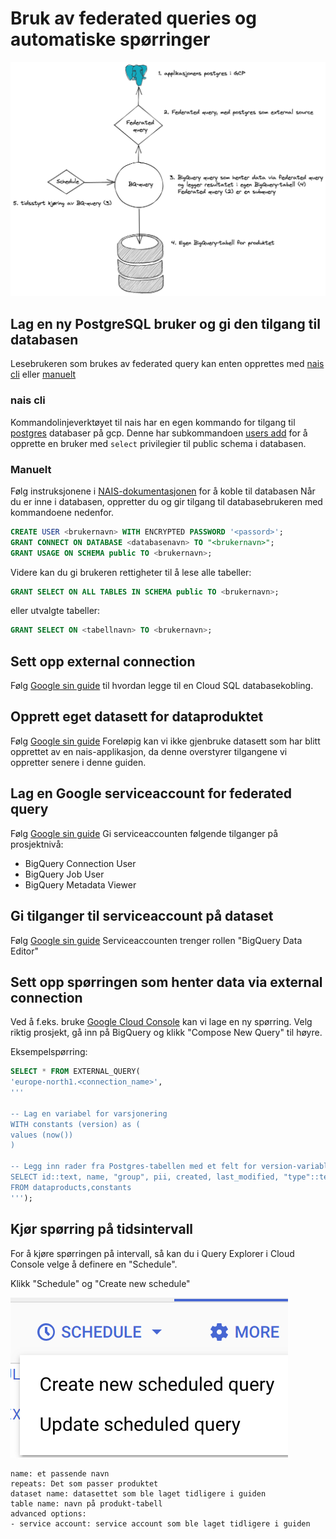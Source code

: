 # Bruk av federated queries og automatiske spørringer


![Konseptuell fremstilling av federated queries med schedule](federated-query.png)

## Lag en ny PostgreSQL bruker og gi den tilgang til databasen
Lesebrukeren som brukes av federated query kan enten opprettes med [nais cli](#nais-cli) eller [manuelt](#manuelt)

### nais cli
Kommandolinjeverktøyet til nais har en egen kommando for tilgang til [postgres](https://docs.nais.io/cli/commands/postgres/#postgres-command) databaser på gcp. Denne har subkommandoen [users add](https://docs.nais.io/cli/commands/postgres/#users-add) for å opprette en bruker med `select` privilegier til public schema i databasen.

### Manuelt
Følg instruksjonene i [NAIS-dokumentasjonen](https://docs.nais.io/persistence/postgres/#personal-database-access) for å koble til databasen
Når du er inne i databasen, oppretter du og gir tilgang til databasebrukeren med kommandoene nedenfor.
```sql
CREATE USER <brukernavn> WITH ENCRYPTED PASSWORD '<passord>';
GRANT CONNECT ON DATABASE <databasenavn> TO "<brukernavn>";
GRANT USAGE ON SCHEMA public TO <brukernavn>;
```
Videre kan du gi brukeren rettigheter til å lese alle tabeller:
```sql
GRANT SELECT ON ALL TABLES IN SCHEMA public TO <brukernavn>;
```
eller utvalgte tabeller:
```sql
GRANT SELECT ON <tabellnavn> TO <brukernavn>;
```

## Sett opp external connection
Følg [Google sin guide](https://cloud.google.com/bigquery/docs/cloud-sql-federated-queries#setting-up-cloud-sql-database-connections) til hvordan legge til en Cloud SQL databasekobling.

## Opprett eget datasett for dataproduktet
Følg [Google sin guide](https://cloud.google.com/bigquery/docs/datasets)
Foreløpig kan vi ikke gjenbruke datasett som har blitt opprettet av en nais-applikasjon, da denne overstyrer tilgangene vi oppretter senere i denne guiden.

## Lag en Google serviceaccount for federated query
Følg [Google sin guide](https://cloud.google.com/iam/docs/creating-managing-service-accounts)
Gi serviceaccounten følgende tilganger på prosjektnivå:

- BigQuery Connection User
- BigQuery Job User
- BigQuery Metadata Viewer

## Gi tilganger til serviceaccount på dataset
Følg [Google sin guide](https://cloud.google.com/bigquery/docs/dataset-access-controls)
Serviceaccounten trenger rollen "BigQuery Data Editor"

## Sett opp spørringen som henter data via external connection
Ved å f.eks. bruke [Google Cloud Console](https://console.cloud.google.com) kan vi lage en ny spørring.
Velg riktig prosjekt, gå inn på BigQuery og klikk "Compose New Query" til høyre.

Eksempelspørring:
```sql
SELECT * FROM EXTERNAL_QUERY(
'europe-north1.<connection_name>',
'''

-- Lag en variabel for varsjonering 
WITH constants (version) as (
values (now())
)

-- Legg inn rader fra Postgres-tabellen med et felt for version-variablen vi definerte over.
SELECT id::text, name, "group", pii, created, last_modified, "type"::text, version
FROM dataproducts,constants
''');
```

## Kjør spørring på tidsintervall
For å kjøre spørringen på intervall, så kan du i Query Explorer i Cloud Console velge å definere en "Schedule".

Klikk "Schedule" og "Create new schedule"

![Schedule knapp eksempel](scheduled.png)

```
name: et passende navn 
repeats: Det som passer produktet
dataset name: datasettet som ble laget tidligere i guiden
table name: navn på produkt-tabell
advanced options:
- service account: service account som ble laget tidligere i guiden
```
